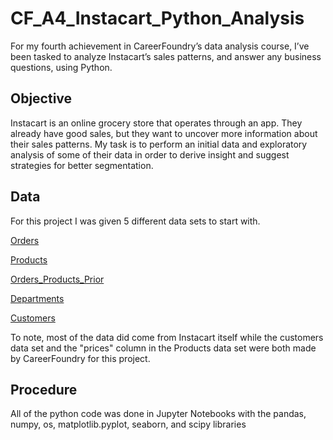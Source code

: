 # CF_A4_Instacart_Python_Analysis
For my fourth achievement in CareerFoundry’s data analysis course, I’ve been tasked to analyze Instacart’s sales patterns, and answer any business questions, using Python. 
## Objective
Instacart is an online grocery store that operates through an app. They already have good sales, but they want to uncover more information about their sales patterns. My task is to perform an initial data and exploratory analysis of some of their data in order to derive insight and suggest strategies for better segmentation.
## Data
For this project I was given 5 different data sets to start with.

[Orders](https://s3.amazonaws.com/coach-courses-us/public/courses/data-immersion/A4/A4_Data_Assets/4.3_orders_products.zip)

[Products](https://s3.amazonaws.com/coach-courses-us/public/courses/data-immersion/A4/A4_Data_Assets/4.3_orders_products.zip)

[Orders_Products_Prior](https://s3.amazonaws.com/coach-courses-us/public/courses/data-immersion/A4/A4_Data_Assets/4.6_orders_products_prior.zip)

[Departments](https://s3.amazonaws.com/coach-courses-us/public/courses/data-immersion/A4/A4_Data_Assets/4.4_departments.zip)

[Customers](https://s3.amazonaws.com/coach-courses-us/public/courses/data-immersion/A4/A4_Data_Assets/customers.zip)

To note, most of the data did come from Instacart itself while the customers data set and the "prices" column in the Products data set were both made by CareerFoundry for this project.
## Procedure
All of the python code was done in Jupyter Notebooks with the pandas, numpy, os, matplotlib.pyplot, seaborn, and scipy libraries
